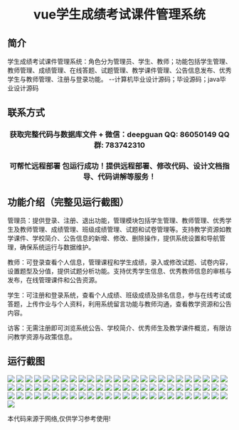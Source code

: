 <p><h1 align="center">vue学生成绩考试课件管理系统</h1></p>

## 简介
学生成绩考试课件管理系统：角色分为管理员、学生、教师；功能包括学生管理、教师管理、成绩管理、在线答题、试题管理、教学课件管理、公告信息发布、优秀学生与教师管理、注册与登录功能。    --计算机毕业设计源码；毕设源码；java毕业设计源码


## 联系方式
<p><h3 align="center">获取完整代码与数据库文件 + 微信：deepguan QQ: 86050149 QQ群: 783742310</h3></p>
<p><h3 align="center">可帮忙远程部署 包运行成功！提供远程部署、修改代码、设计文档指导、代码讲解等服务！</h3></p>

## 功能介绍（完整见运行截图）
管理员：提供登录、注册、退出功能，管理模块包括学生管理、教师管理、优秀学生及教师管理、成绩管理、班级成绩管理、试题和试卷管理等。支持教学资源如教学课件、学校简介、公告信息的新增、修改、删除操作，提供系统设置和导航管理，确保系统运行与数据维护。

教师：可登录查看个人信息，管理课程和学生成绩，录入或修改试题、试卷内容，设置题型及分值，提供试题分析功能。支持优秀学生信息、优秀教师信息的审核与发布，在线管理课件和公告资源。

学生：可注册和登录系统，查看个人成绩、班级成绩及排名信息，参与在线考试或答题，上传作业与个人资料，利用系统留言功能与教师沟通，查看教学资源和公告内容。

访客：无需注册即可浏览系统公告、学校简介、优秀师生及教学课件概览，有限访问教学资源与政策信息。


## 运行截图
![](https://bs-1329754181.cos.ap-shanghai.myqcloud.com/ssm/StudentScoreExamManagementSystem/img/001.jpg)
![](https://bs-1329754181.cos.ap-shanghai.myqcloud.com/ssm/StudentScoreExamManagementSystem/img/002.jpg)
![](https://bs-1329754181.cos.ap-shanghai.myqcloud.com/ssm/StudentScoreExamManagementSystem/img/003.jpg)
![](https://bs-1329754181.cos.ap-shanghai.myqcloud.com/ssm/StudentScoreExamManagementSystem/img/004.jpg)
![](https://bs-1329754181.cos.ap-shanghai.myqcloud.com/ssm/StudentScoreExamManagementSystem/img/005.jpg)
![](https://bs-1329754181.cos.ap-shanghai.myqcloud.com/ssm/StudentScoreExamManagementSystem/img/006.jpg)
![](https://bs-1329754181.cos.ap-shanghai.myqcloud.com/ssm/StudentScoreExamManagementSystem/img/007.jpg)
![](https://bs-1329754181.cos.ap-shanghai.myqcloud.com/ssm/StudentScoreExamManagementSystem/img/008.jpg)
![](https://bs-1329754181.cos.ap-shanghai.myqcloud.com/ssm/StudentScoreExamManagementSystem/img/009.jpg)
![](https://bs-1329754181.cos.ap-shanghai.myqcloud.com/ssm/StudentScoreExamManagementSystem/img/010.jpg)
![](https://bs-1329754181.cos.ap-shanghai.myqcloud.com/ssm/StudentScoreExamManagementSystem/img/011.jpg)
![](https://bs-1329754181.cos.ap-shanghai.myqcloud.com/ssm/StudentScoreExamManagementSystem/img/012.jpg)
![](https://bs-1329754181.cos.ap-shanghai.myqcloud.com/ssm/StudentScoreExamManagementSystem/img/013.jpg)
![](https://bs-1329754181.cos.ap-shanghai.myqcloud.com/ssm/StudentScoreExamManagementSystem/img/014.jpg)
![](https://bs-1329754181.cos.ap-shanghai.myqcloud.com/ssm/StudentScoreExamManagementSystem/img/015.jpg)
![](https://bs-1329754181.cos.ap-shanghai.myqcloud.com/ssm/StudentScoreExamManagementSystem/img/016.jpg)
![](https://bs-1329754181.cos.ap-shanghai.myqcloud.com/ssm/StudentScoreExamManagementSystem/img/017.jpg)
![](https://bs-1329754181.cos.ap-shanghai.myqcloud.com/ssm/StudentScoreExamManagementSystem/img/018.jpg)
![](https://bs-1329754181.cos.ap-shanghai.myqcloud.com/ssm/StudentScoreExamManagementSystem/img/019.jpg)
![](https://bs-1329754181.cos.ap-shanghai.myqcloud.com/ssm/StudentScoreExamManagementSystem/img/020.jpg)
![](https://bs-1329754181.cos.ap-shanghai.myqcloud.com/ssm/StudentScoreExamManagementSystem/img/021.jpg)
![](https://bs-1329754181.cos.ap-shanghai.myqcloud.com/ssm/StudentScoreExamManagementSystem/img/022.jpg)
![](https://bs-1329754181.cos.ap-shanghai.myqcloud.com/ssm/StudentScoreExamManagementSystem/img/023.jpg)
![](https://bs-1329754181.cos.ap-shanghai.myqcloud.com/ssm/StudentScoreExamManagementSystem/img/024.jpg)
![](https://bs-1329754181.cos.ap-shanghai.myqcloud.com/ssm/StudentScoreExamManagementSystem/img/025.jpg)
![](https://bs-1329754181.cos.ap-shanghai.myqcloud.com/ssm/StudentScoreExamManagementSystem/img/026.jpg)
![](https://bs-1329754181.cos.ap-shanghai.myqcloud.com/ssm/StudentScoreExamManagementSystem/img/027.jpg)
![](https://bs-1329754181.cos.ap-shanghai.myqcloud.com/ssm/StudentScoreExamManagementSystem/img/028.jpg)
![](https://bs-1329754181.cos.ap-shanghai.myqcloud.com/ssm/StudentScoreExamManagementSystem/img/029.jpg)
![](https://bs-1329754181.cos.ap-shanghai.myqcloud.com/ssm/StudentScoreExamManagementSystem/img/030.jpg)
![](https://bs-1329754181.cos.ap-shanghai.myqcloud.com/ssm/StudentScoreExamManagementSystem/img/031.jpg)
![](https://bs-1329754181.cos.ap-shanghai.myqcloud.com/ssm/StudentScoreExamManagementSystem/img/032.jpg)
![](https://bs-1329754181.cos.ap-shanghai.myqcloud.com/ssm/StudentScoreExamManagementSystem/img/033.jpg)
![](https://bs-1329754181.cos.ap-shanghai.myqcloud.com/ssm/StudentScoreExamManagementSystem/img/034.jpg)
![](https://bs-1329754181.cos.ap-shanghai.myqcloud.com/ssm/StudentScoreExamManagementSystem/img/035.jpg)
![](https://bs-1329754181.cos.ap-shanghai.myqcloud.com/ssm/StudentScoreExamManagementSystem/img/036.jpg)
![](https://bs-1329754181.cos.ap-shanghai.myqcloud.com/ssm/StudentScoreExamManagementSystem/img/037.jpg)
![](https://bs-1329754181.cos.ap-shanghai.myqcloud.com/ssm/StudentScoreExamManagementSystem/img/038.jpg)
![](https://bs-1329754181.cos.ap-shanghai.myqcloud.com/ssm/StudentScoreExamManagementSystem/img/039.jpg)
![](https://bs-1329754181.cos.ap-shanghai.myqcloud.com/ssm/StudentScoreExamManagementSystem/img/040.jpg)
![](https://bs-1329754181.cos.ap-shanghai.myqcloud.com/ssm/StudentScoreExamManagementSystem/img/041.jpg)
![](https://bs-1329754181.cos.ap-shanghai.myqcloud.com/ssm/StudentScoreExamManagementSystem/img/042.jpg)
![](https://bs-1329754181.cos.ap-shanghai.myqcloud.com/ssm/StudentScoreExamManagementSystem/img/043.jpg)
![](https://bs-1329754181.cos.ap-shanghai.myqcloud.com/ssm/StudentScoreExamManagementSystem/img/044.jpg)
![](https://bs-1329754181.cos.ap-shanghai.myqcloud.com/ssm/StudentScoreExamManagementSystem/img/045.jpg)
![](https://bs-1329754181.cos.ap-shanghai.myqcloud.com/ssm/StudentScoreExamManagementSystem/img/046.jpg)
![](https://bs-1329754181.cos.ap-shanghai.myqcloud.com/ssm/StudentScoreExamManagementSystem/img/047.jpg)
![](https://bs-1329754181.cos.ap-shanghai.myqcloud.com/ssm/StudentScoreExamManagementSystem/img/048.jpg)
![](https://bs-1329754181.cos.ap-shanghai.myqcloud.com/ssm/StudentScoreExamManagementSystem/img/049.jpg)
![](https://bs-1329754181.cos.ap-shanghai.myqcloud.com/ssm/StudentScoreExamManagementSystem/img/050.jpg)
![](https://bs-1329754181.cos.ap-shanghai.myqcloud.com/ssm/StudentScoreExamManagementSystem/img/051.jpg)
![](https://bs-1329754181.cos.ap-shanghai.myqcloud.com/ssm/StudentScoreExamManagementSystem/img/052.jpg)
![](https://bs-1329754181.cos.ap-shanghai.myqcloud.com/ssm/StudentScoreExamManagementSystem/img/053.jpg)
![](https://bs-1329754181.cos.ap-shanghai.myqcloud.com/ssm/StudentScoreExamManagementSystem/img/054.jpg)
![](https://bs-1329754181.cos.ap-shanghai.myqcloud.com/ssm/StudentScoreExamManagementSystem/img/055.jpg)
![](https://bs-1329754181.cos.ap-shanghai.myqcloud.com/ssm/StudentScoreExamManagementSystem/img/056.jpg)
![](https://bs-1329754181.cos.ap-shanghai.myqcloud.com/ssm/StudentScoreExamManagementSystem/img/057.jpg)
![](https://bs-1329754181.cos.ap-shanghai.myqcloud.com/ssm/StudentScoreExamManagementSystem/img/058.jpg)
![](https://bs-1329754181.cos.ap-shanghai.myqcloud.com/ssm/StudentScoreExamManagementSystem/img/059.jpg)
![](https://bs-1329754181.cos.ap-shanghai.myqcloud.com/ssm/StudentScoreExamManagementSystem/img/060.jpg)
![](https://bs-1329754181.cos.ap-shanghai.myqcloud.com/ssm/StudentScoreExamManagementSystem/img/061.jpg)
![](https://bs-1329754181.cos.ap-shanghai.myqcloud.com/ssm/StudentScoreExamManagementSystem/img/062.jpg)
![](https://bs-1329754181.cos.ap-shanghai.myqcloud.com/ssm/StudentScoreExamManagementSystem/img/063.jpg)
![](https://bs-1329754181.cos.ap-shanghai.myqcloud.com/ssm/StudentScoreExamManagementSystem/img/064.jpg)
![](https://bs-1329754181.cos.ap-shanghai.myqcloud.com/ssm/StudentScoreExamManagementSystem/img/065.jpg)
![](https://bs-1329754181.cos.ap-shanghai.myqcloud.com/ssm/StudentScoreExamManagementSystem/img/066.jpg)
![](https://bs-1329754181.cos.ap-shanghai.myqcloud.com/ssm/StudentScoreExamManagementSystem/img/067.jpg)
![](https://bs-1329754181.cos.ap-shanghai.myqcloud.com/ssm/StudentScoreExamManagementSystem/img/068.jpg)
![](https://bs-1329754181.cos.ap-shanghai.myqcloud.com/ssm/StudentScoreExamManagementSystem/img/069.jpg)
![](https://bs-1329754181.cos.ap-shanghai.myqcloud.com/ssm/StudentScoreExamManagementSystem/img/070.jpg)
![](https://bs-1329754181.cos.ap-shanghai.myqcloud.com/ssm/StudentScoreExamManagementSystem/img/071.jpg)
![](https://bs-1329754181.cos.ap-shanghai.myqcloud.com/ssm/StudentScoreExamManagementSystem/img/072.jpg)
![](https://bs-1329754181.cos.ap-shanghai.myqcloud.com/ssm/StudentScoreExamManagementSystem/img/073.jpg)
![](https://bs-1329754181.cos.ap-shanghai.myqcloud.com/ssm/StudentScoreExamManagementSystem/img/074.jpg)
![](https://bs-1329754181.cos.ap-shanghai.myqcloud.com/ssm/StudentScoreExamManagementSystem/img/075.jpg)
![](https://bs-1329754181.cos.ap-shanghai.myqcloud.com/ssm/StudentScoreExamManagementSystem/img/076.jpg)

<p>本代码来源于网络,仅供学习参考使用!</p>
